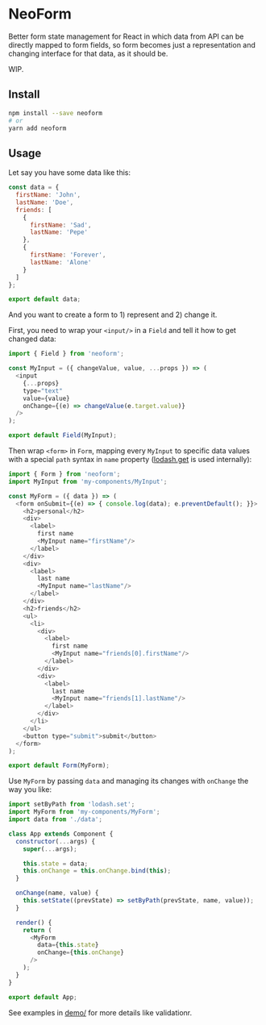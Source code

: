 # NeoForm

Better form state management for React in which data from API can be directly mapped to form fields, so form becomes just a representation and changing interface for that data, as it should be.

WIP.

## Install

```sh
npm install --save neoform
# or
yarn add neoform
```

## Usage

Let say you have some data like this:

```js
const data = {
  firstName: 'John',
  lastName: 'Doe',
  friends: [
    {
      firstName: 'Sad',
      lastName: 'Pepe'
    },
    {
      firstName: 'Forever',
      lastName: 'Alone'
    }
  ]
};

export default data;
```

And you want to create a form to 1) represent and 2) change it.

First, you need to wrap your `<input/>` in a `Field` and tell it how to get changed data:

```js
import { Field } from 'neoform';

const MyInput = ({ changeValue, value, ...props }) => (
  <input
    {...props}
    type="text"
    value={value}
    onChange={(e) => changeValue(e.target.value)}
  />
);

export default Field(MyInput);

```

Then wrap `<form>` in `Form`, mapping every `MyInput` to specific data values with a special `path` syntax in `name` property ([lodash.get](https://lodash.com/docs/4.17.4#get) is used internally):

```js
import { Form } from 'neoform';
import MyInput from 'my-components/MyInput';

const MyForm = ({ data }) => (
  <form onSubmit={(e) => { console.log(data); e.preventDefault(); }}>
    <h2>personal</h2>
    <div>
      <label>
        first name
        <MyInput name="firstName"/>
      </label>
    </div>
    <div>
      <label>
        last name
        <MyInput name="lastName"/>
      </label>
    </div>
    <h2>friends</h2>
    <ul>
      <li>
        <div>
          <label>
            first name
            <MyInput name="friends[0].firstName"/>
          </label>
        </div>
        <div>
          <label>
            last name
            <MyInput name="friends[1].lastName"/>
          </label>
        </div>
      </li>
    </ul>
    <button type="submit">submit</button>
  </form>
);

export default Form(MyForm);
```

Use `MyForm` by passing `data` and managing its changes with `onChange` the way you like:

```js
import setByPath from 'lodash.set';
import MyForm from 'my-components/MyForm';
import data from './data';

class App extends Component {
  constructor(...args) {
    super(...args);

    this.state = data;
    this.onChange = this.onChange.bind(this);
  }

  onChange(name, value) {
    this.setState((prevState) => setByPath(prevState, name, value));
  }

  render() {
    return (
      <MyForm
        data={this.state}
        onChange={this.onChange}
      />
    );
  }
}

export default App;

```

See examples in [demo/](demo/) for more details like validationr.
